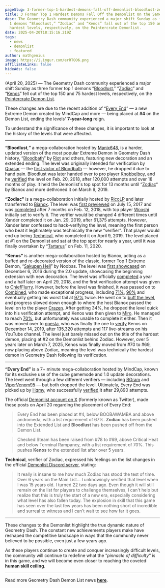 ```yaml
---
pageSlug: 3-former-top-1-hardest-demons-fall-off-demonlist-bloodlust-zodiac-kenos
title: 3 Former Top 1 Hardest Demons Fall Off the Demonlist On the Same Day
desc: The Geometry Dash community experienced a major shift Sunday as former top
  1 demons “Bloodlust,” “Zodiac” and “Kenos” fall out of the top 150 and 75
  hardest levels, respectively, on the Pointercrate Demonlist.
date: 2025-04-20T18:15:16.219Z
tags:
  - news
  - demonlist
  - featured
author: mathgenius
image: https://i.imgur.com/erRTOO6.png
affiliateLinks: false
hideAds: false
---
```

(April 20, 2025) — The Geometry Dash community experienced a major shift Sunday as three former top 1 demons “[Bloodlust](https://www.youtube.com/watch?v=pZlRHWuVDn4),” “[Zodiac](https://www.youtube.com/watch?v=HCQK_y8JutU&pp=ygUJem9kaWFjIGdk)” and “[](https://www.youtube.com/watch?v=pZlRHWuVDn4)[Kenos](https://www.youtube.com/watch?v=TfwUCuC6Z2I&pp=ygUIa2Vub3MgNGvSBwkJfgkBhyohjO8%3D)” fell out of the top 150 and 75 hardest levels, respectively, on the [Pointercrate Demon List](https://pointercrate.com/demonlist).

These changes are due to the recent addition of “[Every End](https://www.youtube.com/watch?v=KexrBfBCZJA)” — a new Extreme Demon created by MindCap and more — being placed at **\#4** on the Demon List, ending the levels' **7-year-long** reign.

To understand the significance of these changes, it is important to look at the history of the levels that were affected.

<hr>

**“Bloodlust**,**”** a mega-collaboration hosted by [Manix648](https://www.youtube.com/@manix648), is a harder, updated version of the most popular Extreme Demon in Geometry Dash history, “[Bloodbath](https://www.dashword.net/posts/geometry-dash-level-bloodbath-reaches-50-million-downloads/)” by [Riot](https://www.youtube.com/@Riottt) and others, featuring new decoration and an extended ending. The level was originally intended for verification by [Quasar](https://www.youtube.com/@GDQuasar) — the [first victor of Bloodbath](https://www.youtube.com/watch?v=MlvdGvFCmr8) — however, he dropped it due to hand pain. Bloodlust was later handed over to pro player [Knobbelboy](https://www.youtube.com/@knobbelboy), and he [verified](https://www.youtube.com/watch?v=5SzKetF2btw) the level on Feb. 20, 2018, after 120,000 attempts and over 18 months of play. It held the Demonlist's top spot for 13 months until “[Zodiac](https://www.youtube.com/watch?v=HCQK_y8JutU)“ by Bianox and more dethroned it on March 9, 2019.

**“Zodiac”** is a mega-collaboration initially hosted by [RicoLP](https://www.youtube.com/@ricolp_gd) and later transferred to [Bianox](https://www.youtube.com/@BIANOX). The level was [first previewed](https://www.youtube.com/watch?v=mV_0xfYdXRY) on July 15, 2017 and was [completed](https://www.youtube.com/watch?v=UnvmoftF5Zc) after 7 months on Feb. 12, 2018, with top player [Wooshi](https://www.youtube.com/@Wooshi999) initially set to verify it. The verifier would be changed 4 different times until Xander completed it on Jan. 29, 2019, after 61,375 attempts. However, Xander later confessed to hack-verifying the level, meaning the first person who beat it legitimately was technically the new “verifier”. That player would end up being [Technical](https://www.youtube.com/watch?v=N4QjElo58_o), who completed it on April 9, 2019. The level placed at #1 on the Demonlist and sat at the top spot for nearly a year, until it was finally overtaken by “[Tartarus](https://www.dashword.net/posts/geometry-dash-tartarus-falls-from-top-10-after-2-years/)” on Feb. 11, 2020.

**“Kenos”** is another mega-collaboration hosted by Bianox, acting as a buffed and re-decorated version of the classic, former Top 1 Extreme Demon, “[Sakupen Hell](https://www.youtube.com/watch?v=svyOjwLCErg)” by Noobas. The level was [first showcased](https://www.youtube.com/watch?v=NJy3Wk6zIQI) on December 6, 2016 during the 2.0 update, showcasing the beginning extension with new decoration. The level was officially [completed](https://www.youtube.com/watch?v=xN2CuONldSM) a year and a half later on April 29, 2018, and the first verification attempt was given to [ChiefFlurry](https://www.youtube.com/@ChiefFlurry). However, before the level was finished, it was passed on to [Combined](https://www.youtube.com/@CombinedGS), who made exceptional progress, including [71%](https://www.youtube.com/watch?v=p326x093gSo), [90%](https://www.youtube.com/watch?v=2U2Q8_y7j-s) and eventually getting his worst fail at [97%](https://www.youtube.com/watch?v=JGh6n2dL46c) twice. He went on to [buff the level](https://www.youtube.com/watch?v=hhqKwDXxASw), and progress slowed down enough to where the host Bianox passed the level on to the player [Crazen](https://geometry-dash-fan.fandom.com/wiki/Crazen). After getting 34%, he dropped the level quick into his verification attempt, and Kenos was then given to [Miro](https://www.youtube.com/@Miro03). He managed to reach [70%](https://www.youtube.com/watch?v=4rfq9R3AE1c), but unfortunately was unable to complete it either. Then it was moved over to [npesta](https://www.youtube.com/@npesta), who was finally the one to [verify](https://www.youtube.com/watch?v=Bs1kVySdUtI) Kenos on December 14, 2019, after 135,320 attempts and 117 live-streams on his YouTube channel. The level just barely missed out on the title of the hardest demon, placing at #2 on the Demonlist behind Zodiac. However, over 5 years later on March 7, 2025, Kenos was finally moved from #70 to #69, now placing above Zodiac, meaning the level was technically the hardest demon in Geometry Dash following its verification.

<hr>

**“Every End”** is a 7+ minute mega-collaboration hosted by MindCap, known for its exclusive use of the cube gamemode and 1.0 update decorations. The level went through a few different verifiers — including [BGram](https://www.youtube.com/@BGram) and [ViperVenom95](https://www.youtube.com/@vipervenom9556) — but both dropped the level. Ultimately, Every End was picked up by [Hqmy](https://www.youtube.com/@HamiltonHqmy), who successfully [verified](https://www.youtube.com/watch?v=KexrBfBCZJA) it after 29,890 attempts.

The official [Demonlist account on X](https://x.com/demonlistgd) (formerly known as Twitter), made these posts on April 20 regarding the placement of Every End:

> Every End has been placed at #4, below BOOBAWAMBA and above andromeda, with a list requirement of 67%. **Zodiac** has been pushed into the Extended List and **Bloodlust** has been pushed off from the Demon List.



> Checked Steam has been raised from #78 to #69, above Critical Heat and below Terminal Rampancy, with a list requirement of 70%. This pushes **Kenos** to the extended list after over 5 years.

**Technical**, verifier of Zodiac, expressed his feelings on the list changes in the official [Demonlist Discord server](https://discord.gg/demonlist), stating:

> It really is insane to me how much Zodiac has stood the test of time. Over 6 years on the Main List... I unknowingly verified that level when I was 15 years old. I turned 22 two days ago. Even though it will still remain on the list for players to challenge themselves, I can't help but realize that this is truly the start of a new era, especially considering what level has also fallen today. The explosion in skill that this game has seen over the last few years has been nothing short of incredible and surreal to witness and I can't wait to see how far it goes.

<hr>

These changes to the Demonlist highlight the true dynamic nature of Geometry Dash. The constant new achievements players make have reshaped the competitive landscape in ways that the community never believed to be possible, even just a few years ago.

As these players continue to create and conquer increasingly difficult levels, the community will continue to redefine what the “*pinnacle of difficulty*“ is in this game, and we will become even closer to reaching the coveted **human skill ceiling.**

<hr>

Read more Geometry Dash Demon List news **[here](https://www.dashword.net/categories/demonlist/)**.